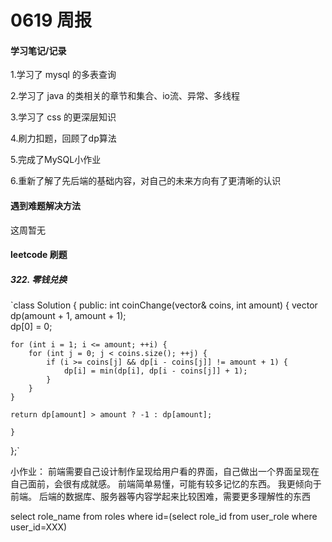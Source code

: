 # 0619 周报

#### 学习笔记/记录

1.学习了 mysql 的多表查询

2.学习了 java 的类相关的章节和集合、io流、异常、多线程

3.学习了 css 的更深层知识

4.刷力扣题，回顾了dp算法

5.完成了MySQL小作业

6.重新了解了先后端的基础内容，对自己的未来方向有了更清晰的认识

#### 遇到难题解决方法

这周暂无

#### leetcode 刷题

##### 322. 零钱兑换
`class Solution {
public:
int coinChange(vector<int>& coins, int amount) {
vector<int> dp(amount + 1, amount + 1);   
dp[0] = 0;

    for (int i = 1; i <= amount; ++i) {  
        for (int j = 0; j < coins.size(); ++j) {  
            if (i >= coins[j] && dp[i - coins[j]] != amount + 1) {  
                dp[i] = min(dp[i], dp[i - coins[j]] + 1); 
            }  
        }  
    }  
  
    return dp[amount] > amount ? -1 : dp[amount];

    }
};`

小作业：
前端需要自己设计制作呈现给用户看的界面，自己做出一个界面呈现在自己面前，会很有成就感。
前端简单易懂，可能有较多记忆的东西。
我更倾向于前端。
后端的数据库、服务器等内容学起来比较困难，需要更多理解性的东西


select role_name from roles where id=(select role_id from user_role where user_id=XXX)